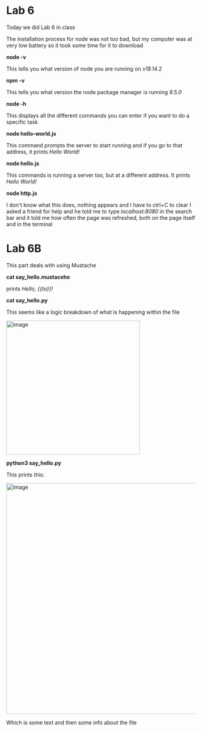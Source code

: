 # Lab 6

Today we did Lab 6 in class

The installation process for node was not too bad, but my computer was at very low battery so it took some time for it to download

**node -v**

This tells you what version of node you are running on *v18.14.2*

**npm -v**

This tells you what version the node package manager is running *9.5.0*

**node -h**

This displays all the different commands you can enter if you want to do a specific task

**node hello-world.js**

This command prompts the server to start running and if you go to that address, it prints *Hello World!*

**node hello.js**

This commands is running a server too, but at a different address. It prints *Hello World!*


**node http.js**

I don't know what this does, nothing appears and I have to ctrl+C to clear
I asked a friend for help and he told me to type *localhost:8080* in the search bar and it told me how often the page was refreshed, both on the page itself and in the terminal

# Lab 6B #

This part deals with using Mustache

**cat say_hello.mustacehe**

prints *Hello, {{to}}!*

**cat say_hello.py**

This seems like a logic breakdown of what is happening within the file 

<img width="355" alt="image" src="https://user-images.githubusercontent.com/98117974/223162767-6449eb20-6a5e-4dda-8e49-6abadd2015c4.png">

**python3 say_hello.py**

This prints this:

<img width="612" alt="image" src="https://user-images.githubusercontent.com/98117974/223165083-efa5dafe-2e69-4d68-9021-5406e1b72720.png">

Which is some text and then some info about the file


